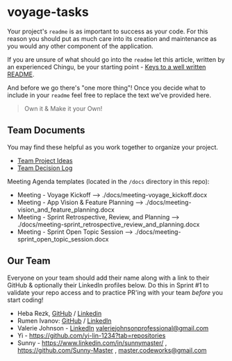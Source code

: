 # voyage-tasks

Your project's `readme` is as important to success as your code. For 
this reason you should put as much care into its creation and maintenance
as you would any other component of the application.

If you are unsure of what should go into the `readme` let this article,
written by an experienced Chingu, be your starting point - 
[Keys to a well written README](https://tinyurl.com/yk3wubft).

And before we go there's "one more thing"! Once you decide what to include
in your `readme` feel free to replace the text we've provided here.

> Own it & Make it your Own!

## Team Documents

You may find these helpful as you work together to organize your project.

- [Team Project Ideas](./docs/team_project_ideas.md)
- [Team Decision Log](./docs/team_decision_log.md)

Meeting Agenda templates (located in the `/docs` directory in this repo):

- Meeting - Voyage Kickoff --> ./docs/meeting-voyage_kickoff.docx
- Meeting - App Vision & Feature Planning --> ./docs/meeting-vision_and_feature_planning.docx
- Meeting - Sprint Retrospective, Review, and Planning --> ./docs/meeting-sprint_retrospective_review_and_planning.docx
- Meeting - Sprint Open Topic Session --> ./docs/meeting-sprint_open_topic_session.docx

## Our Team

Everyone on your team should add their name along with a link to their GitHub
& optionally their LinkedIn profiles below. Do this in Sprint #1 to validate
your repo access and to practice PR'ing with your team *before* you start
coding!

- Heba Rezk, [GitHub](https://github.com/hebarezk) / [Linkedin](https://www.linkedin.com/in/hebarezk/)
- Rumen Ivanov: [GitHub](https://github.com/rumenji) / [LinkedIn](https://www.linkedin.com/in/rumen-ivanov-it/)
- Valerie Johnson - [LinkedIn](https://www.linkedin/in/valeriemichellejohnson)  valeriejohnsonprofessional@gmail.com
- Yi - https://github.com/yi-lin-1234?tab=repositories
- Sunny - https://www.linkedin.com/in/sunnymaster/ , https://github.com/Sunny-Master , master.codeworks@gmail.com 
